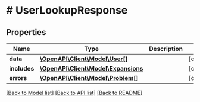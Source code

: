 # # UserLookupResponse

## Properties

Name | Type | Description | Notes
------------ | ------------- | ------------- | -------------
**data** | [**\OpenAPI\Client\Model\User[]**](User.md) |  | [optional]
**includes** | [**\OpenAPI\Client\Model\Expansions**](Expansions.md) |  | [optional]
**errors** | [**\OpenAPI\Client\Model\Problem[]**](Problem.md) |  | [optional]

[[Back to Model list]](../../README.md#models) [[Back to API list]](../../README.md#endpoints) [[Back to README]](../../README.md)
